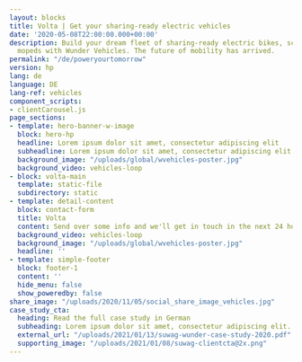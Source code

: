 ```yaml
---
layout: blocks
title: Volta | Get your sharing-ready electric vehicles
date: '2020-05-08T22:00:00.000+00:00'
description: Build your dream fleet of sharing-ready electric bikes, scooters and
  mopeds with Wunder Vehicles. The future of mobility has arrived.
permalink: "/de/poweryourtomorrow"
version: hp
lang: de
language: DE
lang-ref: vehicles
component_scripts:
- clientCarousel.js
page_sections:
- template: hero-banner-w-image
  block: hero-hp
  headline: Lorem ipsum dolor sit amet, consectetur adipiscing elit
  subheadline: Lorem ipsum dolor sit amet, consectetur adipiscing elit. Praesent vulputate blandit arcu luctus bibendum. Pellentesque aliquam mauris.
  background_image: "/uploads/global/wvehicles-poster.jpg"
  background_video: vehicles-loop
- block: volta-main
  template: static-file
  subdirectory: static
- template: detail-content
  block: contact-form
  title: Volta
  content: Send over some info and we'll get in touch in the next 24 hours.
  background_video: vehicles-loop
  background_image: "/uploads/global/wvehicles-poster.jpg"
  headline: ''
- template: simple-footer
  block: footer-1
  content: ''
  hide_menu: false
  show_poweredby: false
share_image: "/uploads/2020/11/05/social_share_image_vehicles.jpg"
case_study_cta:
  heading: Read the full case study in German
  subheading: Lorem ipsum dolor sit amet, consectetur adipiscing elit. Praesent vulputate blandit arcu luctus bibendum. Pellentesque aliquam mauris non neque rhoncus, sed ullamcorper nulla varius. Etiam ut lacinia turpis, vel pharetra ante. Nunc ornare augue lorem, in elementum quam dapibus id.
  external_url: "/uploads/2021/01/13/suwag-wunder-case-study-2020.pdf"
  supporting_image: "/uploads/2021/01/08/suwag-clientcta@2x.png"
---
```

